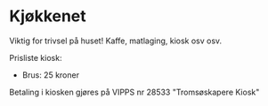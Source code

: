 # Kjøkkenet
Viktig for trivsel på huset! Kaffe, matlaging, kiosk osv osv.

Prisliste kiosk:
  - Brus: 25 kroner

Betaling i kiosken gjøres på VIPPS nr 28533 "Tromsøskapere Kiosk"
